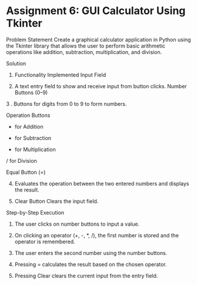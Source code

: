# Assignment 6: GUI Calculator Using Tkinter
Problem Statement
Create a graphical calculator application in Python using the Tkinter library that allows the user to perform basic arithmetic operations like addition, subtraction, multiplication, and division.

Solution 
1. Functionality Implemented
Input Field

2. A text entry field to show and receive input from button clicks.
 Number Buttons (0–9)

3 . Buttons for digits from 0 to 9 to form numbers.

Operation Buttons

+ for Addition

- for Subtraction

* for Multiplication

/ for Division

Equal Button (=)

4. Evaluates the operation between the two entered numbers and displays the result.

5. Clear Button
Clears the input field.

Step-by-Step Execution
1. The user clicks on number buttons to input a value.

2. On clicking an operator (+, -, *, /), the first number is stored and the operator is remembered.

3. The user enters the second number using the number buttons.

4. Pressing = calculates the result based on the chosen operator.

5. Pressing Clear clears the current input from the entry field.


